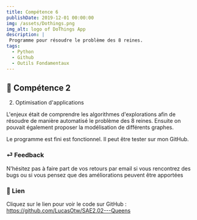 ```yaml
---
title: Compétence 6
publishDate: 2019-12-01 00:00:00
img: /assets/Dothings.png
img_alt: logo of DoThings App
description: |
 Programme pour résoudre le problème des 8 reines.
tags:
  - Python
  - Github
  - Outils Fondamentaux
---
```


## 🎉 Compétence 2

2) Optimisation d'applications
> 

L'enjeux était de comprendre les algorithmes d'explorations afin de résoudre de manière automatisé le problème des 8 reines. Ensuite on pouvait également proposer la modélisation de différents graphes.

Le programme est fini est fonctionnel. Il peut être tester sur mon GitHub.




### ⏎ Feedback 

N'hésitez pas à faire part de vos retours par email si vous rencontrez des bugs ou si vous pensez que des améliorations peuvent être apportées

### 🔗 Lien


Cliquez sur le lien pour voir le code sur GitHub : https://github.com/LucasOtw/SAE2.02---Queens






